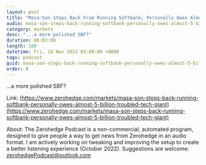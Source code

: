 ```yaml
---
layout: post
title: "Masa-Son Steps Back From Running Softbank, Personally Owes Almost $5 Billion To Troubled Tech Giant"
audio: masa-son-steps-back-running-softbank-personally-owes-almost-5-billion-troubled-tech-giant-0
category: markets
desc: "...a more polished SBF?"
duration: 00:03:00
length: 180
datetime: Fri, 18 Nov 2022 03:00:00 +0000
tags: podcast
guid: masa-son-steps-back-running-softbank-personally-owes-almost-5-billion-troubled-tech-giant-0
order: 0
---
```

...a more polished SBF?

Link: [https://www.zerohedge.com/markets/masa-son-steps-back-running-softbank-personally-owes-almost-5-billion-troubled-tech-giant](https://www.zerohedge.com/markets/masa-son-steps-back-running-softbank-personally-owes-almost-5-billion-troubled-tech-giant)

About: The Zerohedge Podcast is a non-commercial, automated program, designed to give people a way to get news from Zerohedge in an audio format.  I am actively working on tweaking and improving the setup to create a better listening experience (October 2022).  Suggestions are welcome: [zerohedgePodcast@outlook.com](mailto:zerohedgePodcast@outlook.com)